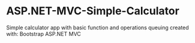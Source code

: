 # ASP.NET-MVC-Simple-Calculator
Simple calculator app with basic function and operations queuing created with: 
  Bootstrap 
  ASP.NET MVC
  
